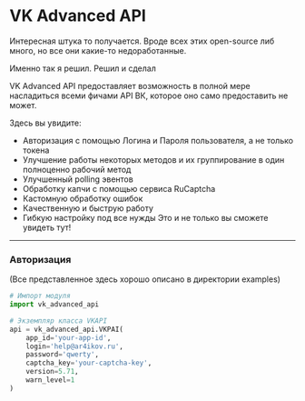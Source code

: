 # VK Advanced API

Интересная штука то получается. Вроде всех этих open-source либ много, но все они
какие-то недоработанные.

Именно так я решил.
Решил и сделал

VK Advanced API предоставляет возможность в полной мере насладиться всеми
фичами API ВК, которое оно само предоставить не может.

Здесь вы увидите:
- Авторизация с помощью Логина и Пароля пользователя, а не только токена
- Улучшение работы некоторых методов и их группирование в один полноценно рабочий метод
- Улучшенный polling эвентов
- Обработку капчи с помощью сервиса RuCaptcha
- Кастомную обработку ошибок
- Качественную и быструю работу
- Гибкую настройку под все нужды
Это и не только вы сможете увидеть тут!
---
### Авторизация

(Все представленное здесь хорошо описано в директории examples)
```python
# Импорт модуля
import vk_advanced_api

# Экземпляр класса VKAPI
api = vk_advanced_api.VKPAI(
    app_id='your-app-id',
    login='help@ar4ikov.ru',
    password='qwerty',
    captcha_key='your-captcha-key',
    version=5.71,
    warn_level=1
)
```
